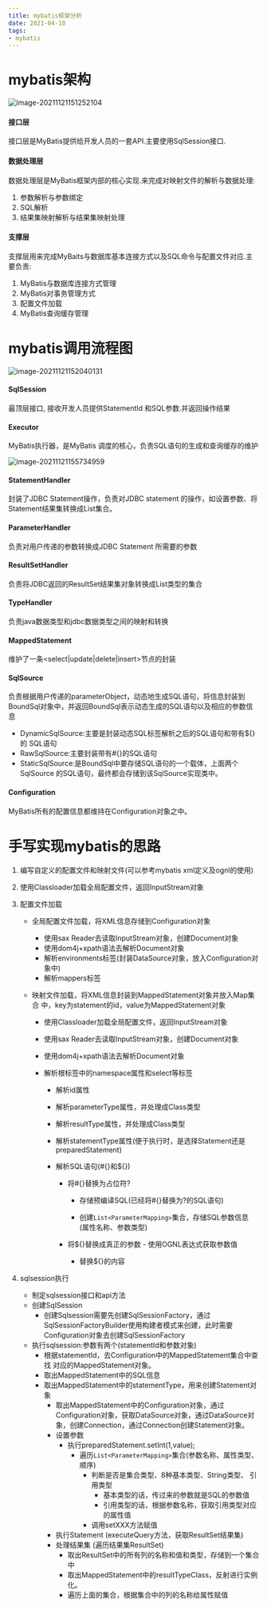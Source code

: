 ```yaml
---
title: mybatis框架分析
date: 2021-04-10
tags:
- mybatis
---
```


# mybatis架构

![image-20211121151252104](image-20211121151252104.png)

#### 接口层

接口层是MyBatis提供给开发人员的一套API.主要使用SqlSession接口.

#### 数据处理层

数据处理层是MyBatis框架内部的核心实现.来完成对映射文件的解析与数据处理: 

1. 参数解析与参数绑定
2. SQL解析
3. 结果集映射解析与结果集映射处理

#### 支撑层

支撑层用来完成MyBaits与数据库基本连接方式以及SQL命令与配置文件对应.主要负责:

1. MyBatis与数据库连接方式管理
2. MyBatis对事务管理方式 
3. 配置文件加载 
4. MyBatis查询缓存管理

# mybatis调用流程图

![image-20211121152040131](image-20211121152040131.png)

#### SqlSession

最顶层接口, 接收开发人员提供StatementId 和SQL参数.并返回操作结果

#### Executor

MyBatis执行器，是MyBatis 调度的核心，负责SQL语句的生成和查询缓存的维护

![image-20211121155734959](image-20211121155734959.png)

#### StatementHandler

封装了JDBC Statement操作，负责对JDBC statement 的操作，如设置参数、将 Statement结果集转换成List集合。

#### ParameterHandler

负责对用户传递的参数转换成JDBC Statement 所需要的参数

#### ResultSetHandler

负责将JDBC返回的ResultSet结果集对象转换成List类型的集合

#### TypeHandler

负责java数据类型和jdbc数据类型之间的映射和转换

#### MappedStatement

维护了一条<select|update|delete|insert>节点的封装

#### SqlSource

负责根据用户传递的parameterObject，动态地生成SQL语句，将信息封装到 BoundSql对象中，并返回BoundSql表示动态生成的SQL语句以及相应的参数信息

- DynamicSqlSource:主要是封装动态SQL标签解析之后的SQL语句和带有${}的 SQL语句
- RawSqlSource:主要封装带有#{}的SQL语句 
- StaticSqlSource:是BoundSql中要存储SQL语句的一个载体，上面两个SqlSource 的SQL语句，最终都会存储到该SqlSource实现类中。

#### Configuration

MyBatis所有的配置信息都维持在Configuration对象之中。

# 手写实现mybatis的思路

1. 编写自定义的配置文件和映射文件(可以参考mybatis xml定义及ognl的使用)

2. 使用Classloader加载全局配置文件，返回InputStream对象 

3. 配置文件加载

   - 全局配置文件加载，将XML信息存储到Configuration对象

     - 使用sax Reader去读取InputStream对象，创建Document对象 
     - 使用dom4j+xpath语法去解析Document对象 
     - 解析environments标签(封装DataSource对象，放入Configuration对象中)
     - 解析mappers标签

   - 映射文件加载，将XML信息封装到MappedStatement对象并放入Map集合 中，key为statement的id，value为MappedStatement对象

     - 使用Classloader加载全局配置文件，返回InputStream对象 

     - 使用sax Reader去读取InputStream对象，创建Document对象 

     - 使用dom4j+xpath语法去解析Document对象 

     - 解析根标签中的namespace属性和select等标签

       - 解析id属性

       - 解析parameterType属性，并处理成Class类型 
       - 解析resultType属性，并处理成Class类型 

       - 解析statementType属性(便于执行时，是选择Statement还是 preparedStatement)
       - 解析SQL语句(#{}和${})
         - 将#{}替换为占位符? 

           - 存储预编译SQL(已经将#{}替换为?的SQL语句) 

           - 创建`List<ParameterMapping>`集合，存储SQL参数信息 (属性名称、参数类型)
         - 将${}替换成真正的参数 
               - 使用OGNL表达式获取参数值 
           
           - 替换${}的内容

4. sqlsession执行 
   - 制定sqlsession接口和api方法 
   - 创建SqlSession
     - 创建Sqlsession需要先创建SqlSessionFactory，通过 SqlSessionFactoryBuilder使用构建者模式来创建，此时需要 Configuration对象去创建SqlSessionFactory
   - 执行sqlsession:参数有两个(statementId和参数对象)
     - 根据statementId，去Configuration中的MappedStatement集合中查找 对应的MappedStatement对象。
     - 取出MappedStatement中的SQL信息 
     - 取出MappedStatement中的statementType，用来创建Statement对象
       - 取出MappedStatement中的Configuration对象，通过 Configuration对象，获取DataSource对象，通过DataSource对 象，创建Connection，通过Connection创建Statement对象。 
       - 设置参数
         - 执行preparedStatement.setInt(1,value); 
           - 遍历`List<ParameterMapping>`集合(参数名称、属性类型、顺序)
             - 判断是否是集合类型、8种基本类型、String类型、 引用类型
               - 基本类型的话，传过来的参数就是SQL的参数值 
               - 引用类型的话，根据参数名称，获取引用类型对应的属性值
             - 调用setXXX方法赋值
       - 执行Statement (executeQuery方法，获取ResultSet结果集)
       - 处理结果集 (遍历结果集ResultSet)
         - 取出ResultSet中的所有列的名称和值和类型，存储到一个集合中 
         - 取出MappedStatement中的resultTypeClass，反射进行实例化。 
         - 遍历上面的集合，根据集合中的列的名称给属性赋值
